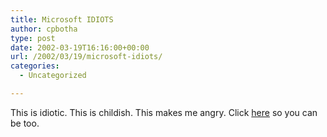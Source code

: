 ```yaml
---
title: Microsoft IDIOTS
author: cpbotha
type: post
date: 2002-03-19T16:16:00+00:00
url: /2002/03/19/microsoft-idiots/
categories:
  - Uncategorized

---
```

This is idiotic. This is childish. This makes me angry. Click [here][1] so you can be too.

 [1]: http://zdnet.com.com/2100-1103-861947.html